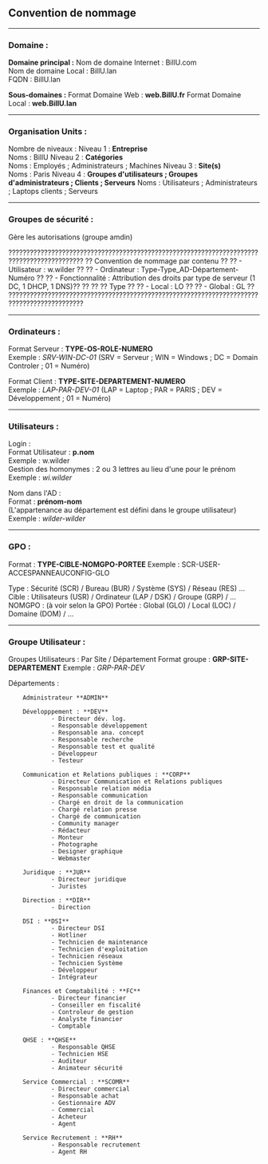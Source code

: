 ## Convention de nommage
<HR>

### Domaine :

**Domaine principal :**
  Nom de domaine Internet : BillU.com  
  Nom de domaine Local : BillU.lan  
  FQDN : BillU.lan  

**Sous-domaines :**
  Format Domaine Web : **web.BillU.fr**
  Format Domaine Local : **web.BillU.lan**

<HR>

### Organisation Units :
  
  Nombre de niveaux : 
              Niveau 1 : **Entreprise**  
                Noms : BillU
              Niveau 2 : **Catégories**  
                Noms : Employés ; Administrateurs ; Machines
              Niveau 3 : **Site(s)**  
                Noms : Paris
              Niveau 4 : **Groupes d'utilisateurs ; Groupes d'administrateurs ; Clients ; Serveurs**
                Noms : Utilisateurs ; Administrateurs ; Laptops clients ; Serveurs
                
<HR>

### Groupes de sécurité : 

Gère les autorisations (groupe amdin)

???????????????????????????????????????????????????????????????????????????????????????????
??  Convention de nommage par contenu                                                    ??
??    - Utilisateur : w.wilder                                                           ??
??    - Ordinateur : Type-Type_AD-Département-Numéro                                     ??
??    - Fonctionnalité : Attribution des droits par type de serveur (1 DC, 1 DHCP, 1 DNS)??
??                                                                                       ??
??  Type                                                                                 ??
??    - Local : LO                                                                       ??
??    - Global : GL                                                                      ??
???????????????????????????????????????????????????????????????????????????????????????????

<HR>

### Ordinateurs :

Format Serveur : **TYPE-OS-ROLE-NUMERO**  
Exemple : _SRV-WIN-DC-01_  (SRV = Serveur ; WIN = Windows ; DC = Domain Controler ; 01 = Numéro)  

Format Client : **TYPE-SITE-DEPARTEMENT-NUMERO**  
Exemple : _LAP-PAR-DEV-01_ (LAP = Laptop ; PAR = PARIS ; DEV = Développement ; 01 = Numéro)  

<HR>

### Utilisateurs :

Login :  
Format Utilisateur : **p.nom**  
Exemple : w.wilder  
Gestion des homonymes : 2 ou 3 lettres au lieu d'une pour le prénom  
Exemple : _wi.wilder_

Nom dans l'AD :  
Format : **prénom-nom**  
(L'appartenance au département est défini dans le groupe utilisateur)  
Exemple : _wilder-wilder_

<HR>

### GPO : 

Format : **TYPE-CIBLE-NOMGPO-PORTEE**
Exemple : SCR-USER-ACCESPANNEAUCONFIG-GLO

Type : Sécurité (SCR) / Bureau (BUR) / Système (SYS) / Réseau (RES) ...  
Cible : Utilisateurs (USR) / Ordinateur (LAP / DSK) / Groupe (GRP) / ...
NOMGPO : (à voir selon la GPO)
Portée : Global (GLO) / Local (LOC) / Domaine (DOM) / ...  

<HR>

### Groupe Utilisateur :

Groupes Utilisateurs : Par Site / Département
Format groupe : **GRP-SITE-DEPARTEMENT**
Exemple : _GRP-PAR-DEV_

Départements :

        Administrateur **ADMIN**

        Développpement : **DEV**
                - Directeur dév. log.
                - Responsable développement
                - Responsable ana. concept
                - Responsable recherche
                - Responsable test et qualité
                - Développeur
                - Testeur

        Communication et Relations publiques : **CORP**
                - Directeur Communication et Relations publiques
                - Responsable relation média
                - Responsable communication
                - Chargé en droit de la communication
                - Chargé relation presse
                - Chargé de communication
                - Community manager
                - Rédacteur
                - Monteur
                - Photographe
                - Designer graphique
                - Webmaster

        Juridique : **JUR**
                - Directeur juridique
                - Juristes

        Direction : **DIR**
                - Direction

        DSI : **DSI**
                - Directeur DSI
                - Hotliner
                - Technicien de maintenance
                - Technicien d'exploitation
                - Technicien réseaux
                - Technicien Système
                - Développeur
                - Intégrateur

        Finances et Comptabilité : **FC**
                - Directeur financier
                - Conseiller en fiscalité
                - Controleur de gestion
                - Analyste financier
                - Comptable

        QHSE : **QHSE**
                - Responsable QHSE
                - Technicien HSE
                - Auditeur
                - Animateur sécurité

        Service Commercial : **SCOMR**
                - Directeur commercial
                - Responsable achat
                - Gestionnaire ADV
                - Commercial
                - Acheteur
                - Agent

        Service Recrutement : **RH**
                - Responsable recrutement
                - Agent RH
